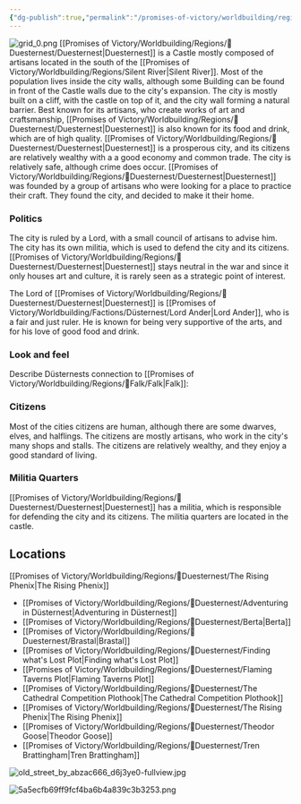 ```yaml
---
{"dg-publish":true,"permalink":"/promises-of-victory/worldbuilding/regions/duesternest/duesternest/","title":"Duesternest","noteIcon":"Settlement","created":"2023-01-25T02:26:53.606+01:00","updated":"2023-04-10T21:49:05.957+02:00"}
---
```


![grid_0.png](/img/user/resources/Pictures/grid_0.png)
[[Promises of Victory/Worldbuilding/Regions/🏰Duesternest/Duesternest\|Duesternest]] is a Castle mostly composed of artisans located in the south of the [[Promises of Victory/Worldbuilding/Regions/Silent River\|Silent River]]. Most of the population lives inside the city walls, although some Building can be found in front of the Castle walls due to the city's expansion.
The city is mostly built on a cliff, with the castle on top of it, and the city wall forming a natural barrier.
Best known for its artisans, who create works of art and craftsmanship, [[Promises of Victory/Worldbuilding/Regions/🏰Duesternest/Duesternest\|Duesternest]] is also known for its food and drink, which are of high quality.
[[Promises of Victory/Worldbuilding/Regions/🏰Duesternest/Duesternest\|Duesternest]] is a prosperous city, and its citizens are relatively wealthy with a a good economy and common trade.
The city is relatively safe, although crime does occur. [[Promises of Victory/Worldbuilding/Regions/🏰Duesternest/Duesternest\|Duesternest]] was founded by a group of artisans who were looking for a place to practice their craft. They found the city, and decided to make it their home. 

### Politics

The city is ruled by a Lord, with a small council of artisans to advise him. The city has its own militia, which is used to defend the city and its citizens.
[[Promises of Victory/Worldbuilding/Regions/🏰Duesternest/Duesternest\|Duesternest]] stays neutral in the war and since it only houses art and culture, it is rarely seen as a strategic point of interest.

The Lord of [[Promises of Victory/Worldbuilding/Regions/🏰Duesternest/Duesternest\|Duesternest]] is [[Promises of Victory/Worldbuilding/Factions/Düsternest/Lord Ander\|Lord Ander]], who is a fair and just ruler. He is known for being very supportive of the arts, and for his love of good food and drink.

### Look and feel
Describe Düsternests connection to [[Promises of Victory/Worldbuilding/Regions/🏰Falk/Falk\|Falk]]: 

### Citizens

Most of the cities citizens are human, although there are some dwarves, elves, and halflings. The citizens are mostly artisans, who work in the city's many shops and stalls.
The citizens are relatively wealthy, and they enjoy a good standard of living.

### Militia Quarters

[[Promises of Victory/Worldbuilding/Regions/🏰Duesternest/Duesternest\|Duesternest]] has a militia, which is responsible for defending the city and its citizens. The militia quarters are located in the castle.

## Locations
[[Promises of Victory/Worldbuilding/Regions/🏰Duesternest/The Rising Phenix\|The Rising Phenix]]


- [[Promises of Victory/Worldbuilding/Regions/🏰Duesternest/Adventuring in Düsternest\|Adventuring in Düsternest]]
- [[Promises of Victory/Worldbuilding/Regions/🏰Duesternest/Berta\|Berta]]
- [[Promises of Victory/Worldbuilding/Regions/🏰Duesternest/Brastal\|Brastal]]
- [[Promises of Victory/Worldbuilding/Regions/🏰Duesternest/Finding what's Lost Plot\|Finding what's Lost Plot]]
- [[Promises of Victory/Worldbuilding/Regions/🏰Duesternest/Flaming Taverns Plot\|Flaming Taverns Plot]]
- [[Promises of Victory/Worldbuilding/Regions/🏰Duesternest/The Cathedral Competition Plothook\|The Cathedral Competition Plothook]]
- [[Promises of Victory/Worldbuilding/Regions/🏰Duesternest/The Rising Phenix\|The Rising Phenix]]
- [[Promises of Victory/Worldbuilding/Regions/🏰Duesternest/Theodor Goose\|Theodor Goose]]
- [[Promises of Victory/Worldbuilding/Regions/🏰Duesternest/Tren Brattingham\|Tren Brattingham]]



![old_street_by_abzac666_d6j3ye0-fullview.jpg](/img/user/resources/Pictures/old_street_by_abzac666_d6j3ye0-fullview.jpg)

![5a5ecfb69ff9fcf4ba6b4a839c3b3253.png](/img/user/resources/Pictures/5a5ecfb69ff9fcf4ba6b4a839c3b3253.png)